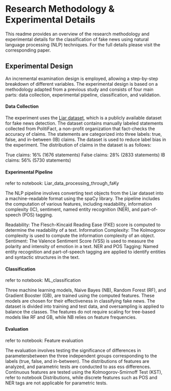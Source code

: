# Research Methodology & Experimental Details
This readme provides an overview of the research methodology and experimental details for the classification of fake news using natural language processing (NLP) techniques. For the full details please visit the corresponding paper.


## Experimental Design
An incremental examination design is employed, allowing a step-by-step breakdown of different variables. The experimental design is based on a methodology adapted from a previous study and consists of four main parts: data collection, experimental pipeline, classification, and validation.

#### Data Collection
The experiment uses the [Liar dataset](https://paperswithcode.com/dataset/liar), which is a publicly available dataset for fake news detection. The dataset contains manually labeled statements collected from PolitiFact, a non-profit organization that fact-checks the accuracy of claims. The statements are categorized into three labels: true, false, and in-between (IB) claims. The dataset is used to reduce label bias in the experiment. The distribution of claims in the dataset is as follows:

True claims: 16% (1676 statements)
False claims: 28% (2833 statements)
IB claims: 56% (5730 statements)
 
#### Experimental Pipeline
refer to notebook: Liar_data_processing_through_faKy

The NLP pipeline involves converting text objects from the Liar dataset into a machine-readable format using the spaCy library. The pipeline includes the computation of various features, including readability, information complexity (IC), sentiment, named entity recognition (NER), and part-of-speech (POS) tagging.

Readability: The Flesch-Kincaid Reading Ease (FKE) score is computed to determine the readability of a text.
Information Complexity: The Kolmogorov complexity is used to compute the information complexity of an object.
Sentiment: The Valence Sentiment Score (VSS) is used to measure the polarity and intensity of emotion in a text.
NER and POS Tagging: Named entity recognition and part-of-speech tagging are applied to identify entities and syntactic structures in the text.

#### Classification
refer to notebook: ML_classification

Three machine learning models, Naive Bayes (NB), Random Forest (RF), and Gradient Booster (GB), are trained using the computed features. These models are chosen for their effectiveness in classifying fake news. The dataset is divided into training and test data, and oversampling is applied to balance the classes. The features do not require scaling for tree-based models like RF and GB, while NB relies on feature frequencies.

#### Evaluation
refer to notebook: Feature evaluation

The evaluation involves testing the significance of differences in parametersbetween the three independent groups corresponding to the labels (true, false, and in-between). The distributions of features are analyzed, and parametric tests are conducted to ass ess differences. Continuous features are tested using the Kolmogorov-Smirnoff Test (KST), refer to notebook Distributions, while discrete features such as POS and NER tags are not applicable for parametric tests.